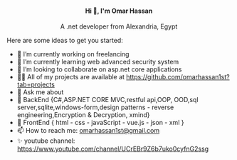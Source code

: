 <h4 align="center">Hi 👋, I'm Omar Hassan</h4>

                                                                      
<p align="center">
  A .net developer from Alexandria, Egypt
</p>
Here are some ideas to get you started:

- 🔭 I’m currently working on freelancing
- 🌱 I’m currently learning web advanced security system
- 👯 I’m looking to collaborate on asp.net core applications
- 👨‍💻 All of my projects are available at https://github.com/omarhassan1st?tab=projects
- 💬 Ask me about
- 👨‍ BackEnd {C#,ASP.NET CORE MVC,restful api,OOP, OOD,sql server,sqlite,windows-form,design patterns - reverse engineering,Encryption & Decryption, xmind} 
- 👨‍ FrontEnd { html - css - javaScript - vue.js - json - xml }
- 📫 How to reach me: omarhassan1st@gmail.com
- ✨ youtube channel: https://www.youtube.com/channel/UCrEBr9Z6b7uko0cyfnG2ssg
